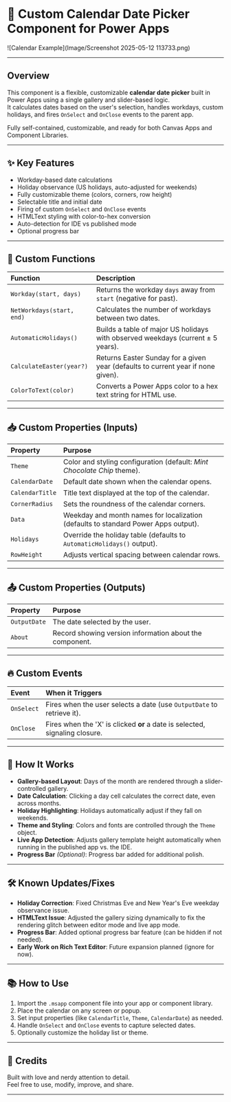 # 📅 Custom Calendar Date Picker Component for Power Apps

![Calendar Example](Image/Screenshot 2025-05-12 113733.png)

---

## Overview

This component is a flexible, customizable **calendar date picker** built in Power Apps using a single gallery and slider-based logic.  
It calculates dates based on the user's selection, handles workdays, custom holidays, and fires `OnSelect` and `OnClose` events to the parent app.

Fully self-contained, customizable, and ready for both Canvas Apps and Component Libraries.

---

## ✨ Key Features

- Workday-based date calculations
- Holiday observance (US holidays, auto-adjusted for weekends)
- Fully customizable theme (colors, corners, row height)
- Selectable title and initial date
- Firing of custom `OnSelect` and `OnClose` events
- HTMLText styling with color-to-hex conversion
- Auto-detection for IDE vs published mode
- Optional progress bar

---

## 🔧 Custom Functions

| Function | Description |
|:---------|:------------|
| `Workday(start, days)` | Returns the workday `days` away from `start` (negative for past). |
| `NetWorkdays(start, end)` | Calculates the number of workdays between two dates. |
| `AutomaticHolidays()` | Builds a table of major US holidays with observed weekdays (current ± 5 years). |
| `CalculateEaster(year?)` | Returns Easter Sunday for a given year (defaults to current year if none given). |
| `ColorToText(color)` | Converts a Power Apps color to a hex text string for HTML use. |

---

## 📥 Custom Properties (Inputs)

| Property | Purpose |
|:---------|:--------|
| `Theme` | Color and styling configuration (default: *Mint Chocolate Chip* theme). |
| `CalendarDate` | Default date shown when the calendar opens. |
| `CalendarTitle` | Title text displayed at the top of the calendar. |
| `CornerRadius` | Sets the roundness of the calendar corners. |
| `Data` | Weekday and month names for localization (defaults to standard Power Apps output). |
| `Holidays` | Override the holiday table (defaults to `AutomaticHolidays()` output). |
| `RowHeight` | Adjusts vertical spacing between calendar rows. |

---

## 📤 Custom Properties (Outputs)

| Property | Purpose |
|:---------|:--------|
| `OutputDate` | The date selected by the user. |
| `About` | Record showing version information about the component. |

---

## 🔥 Custom Events

| Event | When it Triggers |
|:------|:----------------|
| `OnSelect` | Fires when the user selects a date (use `OutputDate` to retrieve it). |
| `OnClose` | Fires when the 'X' is clicked **or** a date is selected, signaling closure. |

---

## 🚀 How It Works

- **Gallery-based Layout**: Days of the month are rendered through a slider-controlled gallery.
- **Date Calculation**: Clicking a day cell calculates the correct date, even across months.
- **Holiday Highlighting**: Holidays automatically adjust if they fall on weekends.
- **Theme and Styling**: Colors and fonts are controlled through the `Theme` object.
- **Live App Detection**: Adjusts gallery template height automatically when running in the published app vs. the IDE.
- **Progress Bar** *(Optional)*: Progress bar added for additional polish.

---

## 🛠 Known Updates/Fixes

- **Holiday Correction**: Fixed Christmas Eve and New Year's Eve weekday observance issue.
- **HTMLText Issue**: Adjusted the gallery sizing dynamically to fix the rendering glitch between editor mode and live app mode.
- **Progress Bar**: Added optional progress bar feature (can be hidden if not needed).
- **Early Work on Rich Text Editor**: Future expansion planned (ignore for now).

---

## 📚 How to Use

1. Import the `.msapp` component file into your app or component library.
2. Place the calendar on any screen or popup.
3. Set input properties (like `CalendarTitle`, `Theme`, `CalendarDate`) as needed.
4. Handle `OnSelect` and `OnClose` events to capture selected dates.
5. Optionally customize the holiday list or theme.

---

## 🙏 Credits

Built with love and nerdy attention to detail.  
Feel free to use, modify, improve, and share.

---

